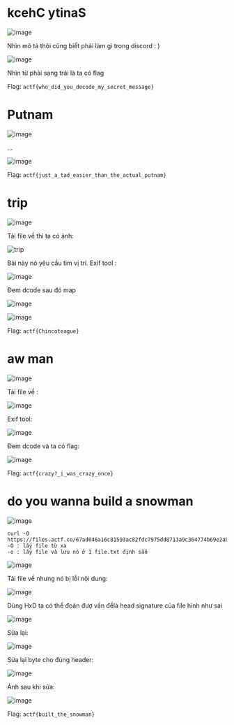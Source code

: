 # kcehC ytinaS

![image](https://github.com/vanniichan/CTF-WriteUp/assets/112863484/865689d2-08cd-4330-b01e-99a1eb66ee87)

Nhìn mô tả thôi cũng biết phải làm gì trong discord : )

![image](https://github.com/vanniichan/CTF-WriteUp/assets/112863484/bed3631e-649d-4da3-bde7-26a1ce6eaa95)

Nhìn từ phải sang trái là ta có flag 

Flag: `actf{who_did_you_decode_my_secret_message}`

# Putnam

![image](https://github.com/vanniichan/CTF-WriteUp/assets/112863484/a8996ae0-1853-4c01-844e-86e8f781c8ec)

...

![image](https://github.com/vanniichan/CTF-WriteUp/assets/112863484/1706597d-62ed-485b-9262-f1e6fe8cbfc1)

Flag: `actf{just_a_tad_easier_than_the_actual_putnam}`

# trip

![image](https://github.com/vanniichan/CTF-WriteUp/assets/112863484/7077cca6-275d-4e40-b21e-cf8b38f550e0)

Tải file về thì ta có ảnh:

![trip](https://github.com/vanniichan/CTF-WriteUp/assets/112863484/c7be05be-8aa2-42e5-bc81-51b38f287651)

Bài này nó yêu cầu tìm vị trí. Exif tool :

![image](https://github.com/vanniichan/CTF-WriteUp/assets/112863484/45fc76c8-17ff-4dc1-a6a5-f77d20496a48)

Đem dcode sau đó map 

![image](https://github.com/vanniichan/CTF-WriteUp/assets/112863484/fcbe3007-7f84-4881-ad57-b7d0512e7504)

![image](https://github.com/vanniichan/CTF-WriteUp/assets/112863484/2bd9d48f-b779-4633-ba4a-7f8e8e2b5cdd)

Flag: `actf{Chincoteague}`

# aw man

![image](https://github.com/vanniichan/CTF-WriteUp/assets/112863484/647faf63-2b20-4860-a31f-de4a289b5031)

Tải file về :

![image](https://github.com/vanniichan/CTF-WriteUp/assets/112863484/0526aa72-1e95-41f6-b191-f07992e7daf1)

Exif tool:

![image](https://github.com/vanniichan/CTF-WriteUp/assets/112863484/692a3b3c-06e5-40fa-af6a-5d4b555ae1d3)

Đem dcode và ta có flag:

![image](https://github.com/vanniichan/CTF-WriteUp/assets/112863484/d18bc35d-fb79-4e3d-8e02-d0915367c583)

Flag: `actf{crazy?_i_was_crazy_once}`

# do you wanna build a snowman

![image](https://github.com/vanniichan/CTF-WriteUp/assets/112863484/a3b8ec22-d191-45a5-b593-9c10951c122f)

```
curl -O https://files.actf.co/67ad046a16c81593ac82fdc7975dd8713a9c364774b69e2a8a3632e639c7fc66/snowman.jpg
-O : lấy file từ xa
-o : lấy file và lưu nó ở 1 file.txt định sẵn
```
![image](https://github.com/vanniichan/CTF-WriteUp/assets/112863484/903714d7-3c52-4fc3-8abb-2d9b5ef26e1d)

Tải file về nhưng nó bị lỗi nội dung:

![image](https://github.com/vanniichan/CTF-WriteUp/assets/112863484/4a2317b1-1f4d-4a7b-b4ba-53ab211acf76)

Dùng HxD ta có thể đoán đượ vấn đềlà head signature của file hình như sai

![image](https://github.com/vanniichan/CTF-WriteUp/assets/112863484/ab19ea45-c987-4df9-9da2-83ce6c346c09)

Sửa lại:

![image](https://github.com/vanniichan/CTF-WriteUp/assets/112863484/7dfac4e4-f3be-4608-946a-48c10d8d9bb4)

Sửa lại byte cho đúng header:

![image](https://github.com/vanniichan/CTF-WriteUp/assets/112863484/2eee0abf-2583-476f-9d52-a8c4f16bb45c)

Ảnh sau khi sửa:

![image](https://github.com/vanniichan/CTF-WriteUp/assets/112863484/a8ce405a-bfe6-4364-8c48-0f0e9b6a3269)

Flag: `actf{built_the_snowman}`

